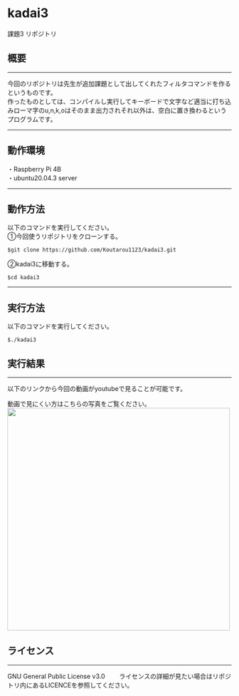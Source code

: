 # kadai3
課題3 リポジトリ  
## 概要  
---  
今回のリポジトリは先生が追加課題として出してくれたフィルタコマンドを作るというものです。  
作ったものとしては、コンパイルし実行してキーボードで文字など適当に打ち込みローマ字のu,n,k,oはそのまま出力されそれ以外は、空白に置き換わるというプログラムです。  

---  
## 動作環境  
・Raspberry Pi 4B  
・ubuntu20.04.3 server  

---  
## 動作方法  
以下のコマンドを実行してください。  
①今回使うリポジトリをクローンする。  

```  
$git clone https://github.com/Koutarou1123/kadai3.git  
```  

②kadai3に移動する。 

```
$cd kadai3  
```  

---
## 実行方法  
以下のコマンドを実行してください。  
```  
$./kadai3  
```  

## 実行結果  
---  
以下のリンクから今回の動画がyoutubeで見ることが可能です。  

動画で見にくい方はこちらの写真をご覧ください。  
<img src="https://user-images.githubusercontent.com/95609545/148633752-0e6a427e-00b1-4998-8679-843b05f25859.jpg" width="500">
## ライセンス
---  
GNU General Public License v3.0　　
ライセンスの詳細が見たい場合はリポジトリ内にあるLICENCEを参照してください。




